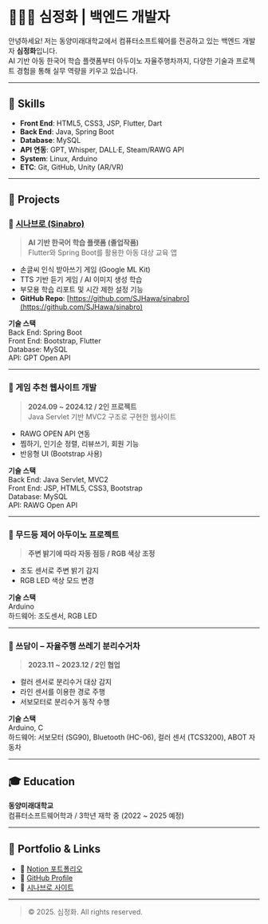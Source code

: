 # 👩🏻‍💻 심정화 | 백엔드 개발자

안녕하세요! 저는 동양미래대학교에서 컴퓨터소프트웨어를 전공하고 있는 백엔드 개발자 **심정화**입니다.  
AI 기반 아동 한국어 학습 플랫폼부터 아두이노 자율주행차까지, 다양한 기술과 프로젝트 경험을 통해 실무 역량을 키우고 있습니다.

---

## 🔧 Skills

- **Front End**: HTML5, CSS3, JSP, Flutter, Dart  
- **Back End**: Java, Spring Boot  
- **Database**: MySQL  
- **API 연동**: GPT, Whisper, DALL·E, Steam/RAWG API  
- **System**: Linux, Arduino  
- **ETC**: Git, GitHub, Unity (AR/VR)

---

## 💼 Projects

### 🔹 [시나브로 (Sinabro)](https://SJHawa.github.io)
> **AI 기반 한국어 학습 플랫폼 (졸업작품)**  
Flutter와 Spring Boot를 활용한 아동 대상 교육 앱

- 손글씨 인식 받아쓰기 게임 (Google ML Kit)  
- TTS 기반 듣기 게임 / AI 이미지 생성 학습  
- 부모용 학습 리포트 및 시간 제한 설정 기능  
- **GitHub Repo**: [https://github.com/SJHawa/sinabro](https://github.com/SJHawa/sinabro)

**기술 스택**  
Back End: Spring Boot  
Front End: Bootstrap, Flutter  
Database: MySQL  
API: GPT Open API

---

### 🔹 게임 추천 웹사이트 개발
> **2024.09 ~ 2024.12 / 2인 프로젝트**  
Java Servlet 기반 MVC2 구조로 구현한 웹사이트

- RAWG OPEN API 연동  
- 찜하기, 인기순 정렬, 리뷰쓰기, 회원 기능  
- 반응형 UI (Bootstrap 사용)

**기술 스택**  
Back End: Java Servlet, MVC2  
Front End: JSP, HTML5, CSS3, Bootstrap  
Database: MySQL  
API: RAWG Open API

---

### 🔹 무드등 제어 아두이노 프로젝트
> **주변 밝기에 따라 자동 점등 / RGB 색상 조정**

- 조도 센서로 주변 밝기 감지  
- RGB LED 색상 모드 변경

**기술 스택**  
Arduino  
하드웨어: 조도센서, RGB LED

---

### 🔹 쓰담이 – 자율주행 쓰레기 분리수거차
> **2023.11 ~ 2023.12 / 2인 협업**

- 컬러 센서로 분리수거 대상 감지  
- 라인 센서를 이용한 경로 주행  
- 서보모터로 분리수거 동작 수행

**기술 스택**  
Arduino, C  
하드웨어: 서보모터 (SG90), Bluetooth (HC-06), 컬러 센서 (TCS3200), ABOT 자동차

---

## 🎓 Education

**동양미래대학교**  
컴퓨터소프트웨어학과 / 3학년 재학 중 (2022 ~ 2025 예정)

---

## 📎 Portfolio & Links

- 🔗 [Notion 포트폴리오](https://www.notion.so/1d7f0def2894804f97cac78c3f273123?pvs=4)  
- 🔗 [GitHub Profile](https://github.com/SJHawa)  
- 🔗 [시나브로 사이트](https://SJHawa.github.io)

---

> © 2025. 심정화. All rights reserved.
